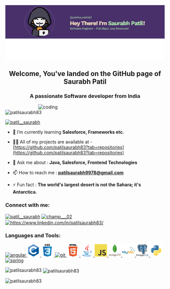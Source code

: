 ![logo](https://github.com/patilsaurabh83/patilsaurabh83/blob/main/Github%20Banner.png)
<h2 align="center">Welcome, You've landed on the GitHub page of Saurabh Patil</h2>
<h3 align="center">A passionate Software developer from India</h3>

<img align ="right" alt = "coding" width=400 src = "https://user-images.githubusercontent.com/55389276/140866485-8fb1c876-9a8f-4d6a-98dc-08c4981eaf70.gif">

<p align="left"> <img src="https://komarev.com/ghpvc/?username=patilsaurabh83&label=Profile%20views&color=0e75b6&style=flat" alt="patilsaurabh83" /> </p>

<p align="left"> <a href="https://twitter.com/patil__saurabh" target="blank"><img src="https://img.shields.io/twitter/follow/patil__saurabh?logo=twitter&style=for-the-badge" alt="patil__saurabh" /></a> </p>

- 🌱 I’m currently learning **Salesforce, Frameworks etc.**

- 👨‍💻 All of my projects are available at - [https://github.com/patilsaurabh83?tab=repositories](https://github.com/patilsaurabh83?tab=repositories)

- 💬 Ask me about : **Java, Salesforce, Frontend Technologies**

- 📫 How to reach me : **patilsaurabh9978@gmail.com**

- ⚡ Fun fact : **The world's largest desert is not the Sahara; it's Antarctica.**

<h3 align="left">Connect with me:</h3>
<p align="left">
<a href="https://twitter.com/patil__saurabh" target="blank"><img align="center" src="https://raw.githubusercontent.com/rahuldkjain/github-profile-readme-generator/master/src/images/icons/Social/twitter.svg" alt="patil__saurabh" height="30" width="40" /></a>
<a href="https://instagram.com/champ____02" target="blank"><img align="center" src="https://raw.githubusercontent.com/rahuldkjain/github-profile-readme-generator/master/src/images/icons/Social/instagram.svg" alt="champ___02" height="30" width="40" /></a>
<a href="https://linkedin.com/in/https://www.linkedin.com/in/patilsaurabh83/" target="blank"><img align="center" src="https://raw.githubusercontent.com/rahuldkjain/github-profile-readme-generator/master/src/images/icons/Social/linked-in-alt.svg" alt="https://www.linkedin.com/in/patilsaurabh83/" height="30" width="40" /></a>
</p>

<h3 align="left">Languages and Tools:</h3>
<p align="left"> <a href="https://angular.io" target="_blank" rel="noreferrer"> <img src="https://angular.io/assets/images/logos/angular/angular.svg" alt="angular" width="40" height="40"/> </a> <a href="https://www.cprogramming.com/" target="_blank" rel="noreferrer"> <img src="https://raw.githubusercontent.com/devicons/devicon/master/icons/c/c-original.svg" alt="c" width="40" height="40"/> </a> <a href="https://www.w3schools.com/css/" target="_blank" rel="noreferrer"> <img src="https://raw.githubusercontent.com/devicons/devicon/master/icons/css3/css3-original-wordmark.svg" alt="css3" width="40" height="40"/> </a> <a href="https://git-scm.com/" target="_blank" rel="noreferrer"> <img src="https://www.vectorlogo.zone/logos/git-scm/git-scm-icon.svg" alt="git" width="40" height="40"/> </a> <a href="https://www.w3.org/html/" target="_blank" rel="noreferrer"> <img src="https://raw.githubusercontent.com/devicons/devicon/master/icons/html5/html5-original-wordmark.svg" alt="html5" width="40" height="40"/> </a> <a href="https://www.java.com" target="_blank" rel="noreferrer"> <img src="https://raw.githubusercontent.com/devicons/devicon/master/icons/java/java-original.svg" alt="java" width="40" height="40"/> </a> <a href="https://developer.mozilla.org/en-US/docs/Web/JavaScript" target="_blank" rel="noreferrer"> <img src="https://raw.githubusercontent.com/devicons/devicon/master/icons/javascript/javascript-original.svg" alt="javascript" width="40" height="40"/> </a> <a href="https://www.mongodb.com/" target="_blank" rel="noreferrer"> <img src="https://raw.githubusercontent.com/devicons/devicon/master/icons/mongodb/mongodb-original-wordmark.svg" alt="mongodb" width="40" height="40"/> </a> <a href="https://www.mysql.com/" target="_blank" rel="noreferrer"> <img src="https://raw.githubusercontent.com/devicons/devicon/master/icons/mysql/mysql-original-wordmark.svg" alt="mysql" width="40" height="40"/> </a> <a href="https://www.postgresql.org" target="_blank" rel="noreferrer"> <img src="https://raw.githubusercontent.com/devicons/devicon/master/icons/postgresql/postgresql-original-wordmark.svg" alt="postgresql" width="40" height="40"/> </a> <a href="https://www.python.org" target="_blank" rel="noreferrer"> <img src="https://raw.githubusercontent.com/devicons/devicon/master/icons/python/python-original.svg" alt="python" width="40" height="40"/> </a> <a href="https://spring.io/" target="_blank" rel="noreferrer"> <img src="https://www.vectorlogo.zone/logos/springio/springio-icon.svg" alt="spring" width="40" height="40"/> </a> </p>

<p><img align="left" src="https://github-readme-stats.vercel.app/api/top-langs?username=patilsaurabh83&show_icons=true&locale=en&layout=compact" alt="patilsaurabh83" /></p>

<p>&nbsp;<img align="center" src="https://github-readme-stats.vercel.app/api?username=patilsaurabh83&show_icons=true&locale=en" alt="patilsaurabh83" /></p>

<p><img align="center" src="https://github-readme-streak-stats.herokuapp.com/?user=patilsaurabh83&" alt="patilsaurabh83" /></p>

<br clear="both">

